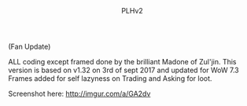 





<!DOCTYPE html>
<html lang="en">
  <head>
    <meta charset="utf-8">
  <link rel="dns-prefetch" href="https://assets-cdn.github.com">
  <link rel="dns-prefetch" href="https://avatars0.githubusercontent.com">
  <link rel="dns-prefetch" href="https://avatars1.githubusercontent.com">
  <link rel="dns-prefetch" href="https://avatars2.githubusercontent.com">
  <link rel="dns-prefetch" href="https://avatars3.githubusercontent.com">
  <link rel="dns-prefetch" href="https://github-cloud.s3.amazonaws.com">
  <link rel="dns-prefetch" href="https://user-images.githubusercontent.com/">



  <link crossorigin="anonymous" href="https://assets-cdn.github.com/assets/frameworks-7db951ed87f8f6cbd3a9e89c294e300cf23c1a83ad7ae64c70b8f99b21031340.css" integrity="sha256-fblR7Yf49svTqeicKU4wDPI8GoOteuZMcLj5myEDE0A=" media="all" rel="stylesheet" />
  <link crossorigin="anonymous" href="https://assets-cdn.github.com/assets/github-d3ad50db48a301d9b185b1ca6f32b92c19645ba69f8f9bdb9de0fcf143cb7d64.css" integrity="sha256-061Q20ijAdmxhbHKbzK5LBlkW6afj5vbneD88UPLfWQ=" media="all" rel="stylesheet" />
  
  
  
  

  <meta name="viewport" content="width=device-width">
  
  



  </head>

<header>PLHv2</header>




<p>(Fan Update)</p>
<p>ALL coding except framed done by the brilliant Madone of Zul'jin. This version is based on v1.32 on 3rd of sept 2017 and updated for WoW 7.3
Frames added for self lazyness on Trading and Asking for loot.</p>
<p>Screenshot here: <a href="http://imgur.com/a/GA2dv">http://imgur.com/a/GA2dv</a></p>
</article>
  </div>

  </div>

 


  </body>
</html>

